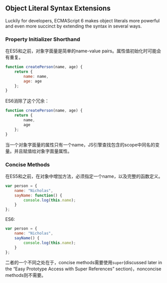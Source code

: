 ## Object Literal Syntax Extensions

Luckily for developers, ECMAScript 6 makes object literals more powerful and even more succinct by extending the syntax in several ways.

### Property Initializer Shorthand

在ES5和之前，对象字面量是简单的name-value pairs。属性值初始化时可能会有重复。

```js
function createPerson(name, age) {
    return {
        name: name,
        age: age
    };
}
```

ES6消除了这个冗余：

```js
function createPerson(name, age) {
    return {
        name,
        age
    };
}
```

当一个对象字面量的属性只有一个name，JS引擎查找包含的scope中同名的变量。并且赋值给对象字面量属性。

### Concise Methods

在ES5和之前，在对象中增加方法，必须指定一个name，以及完整的函数定义。

```js
var person = {
    name: "Nicholas",
    sayName: function() {
        console.log(this.name);
    }
};
```

ES6:

```js
var person = {
    name: "Nicholas",
    sayName() {
        console.log(this.name);
    }
};
```

二者的一个不同之处在于，concise methods需要使用`super`\(discussed later in the “Easy Prototype Access with Super References” section\)，nonconcise methods则不需要。

